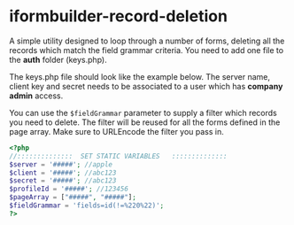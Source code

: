 # iformbuilder-record-deletion
A simple utility designed to loop through a number of forms, deleting all the records which match the field grammar criteria. You need to add one file to the **auth** folder (keys.php).

The keys.php file should look like the example below. The server name, client key and secret needs to be associated to a user which has **company admin** access.

You can use the `$fieldGrammar` parameter to supply a filter which records you need to delete. The filter will be reused for all the forms defined in the page array. Make sure to URLEncode the filter you pass in.

```php
<?php
//::::::::::::::  SET STATIC VARIABLES   ::::::::::::::
$server = '#####'; //apple
$client = '#####'; //abc123
$secret = '#####'; //abc123
$profileId = '#####'; //123456
$pageArray = ["#####", "#####"];
$fieldGrammar = 'fields=id(!=%220%22)';
?>
